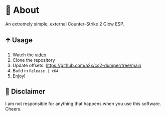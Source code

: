 # 👾 About
An extremely simple, external Counter-Strike 2 Glow ESP.

## ☂️ Usage
1. Watch the [video](https://youtu.be/sboI-i_qJuU)
1. Clone the repository
2. Update offsets: https://github.com/a2x/cs2-dumper/tree/main
3. Build in `Release | x64`
4. Enjoy!

## 🗿 Disclaimer
I am not responsible for anything that happens when you use this software. Cheers.
